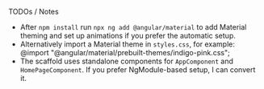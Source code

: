 TODOs / Notes
- After `npm install` run `npx ng add @angular/material` to add Material theming and set up animations if you prefer the automatic setup.
- Alternatively import a Material theme in `styles.css`, for example:
  @import "@angular/material/prebuilt-themes/indigo-pink.css";
- The scaffold uses standalone components for `AppComponent` and `HomePageComponent`. If you prefer NgModule-based setup, I can convert it.
